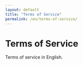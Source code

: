 ```yaml
---
layout: default
title: "Terms of Service"
permalink: /en/terms-of-service/
---
```


# Terms of Service

Terms of service in English.
